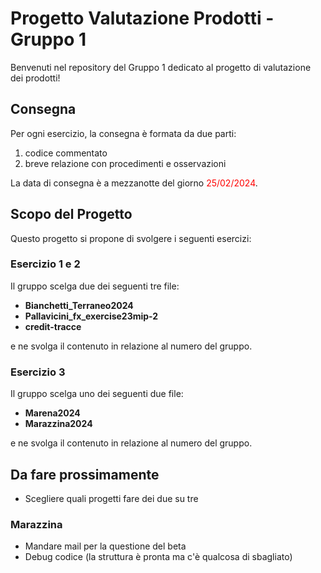# Progetto Valutazione Prodotti - Gruppo 1

Benvenuti nel repository del Gruppo 1 dedicato al progetto di valutazione dei prodotti!

## Consegna

Per ogni esercizio, la consegna è formata da due parti: 
1) codice commentato
2) breve relazione con procedimenti e osservazioni

La data di consegna è a mezzanotte del giorno <span style="color:red;">25/02/2024</span>.

## Scopo del Progetto

Questo progetto si propone di svolgere i seguenti esercizi: 

### Esercizio 1 e 2

Il gruppo scelga due dei seguenti tre file:

- **Bianchetti_Terraneo2024**
- **Pallavicini_fx_exercise23mip-2**
- **credit-tracce** 

e ne svolga il contenuto in relazione al numero del gruppo.

### Esercizio 3

Il gruppo scelga uno dei seguenti due file:
- **Marena2024**
- **Marazzina2024**

e ne svolga il contenuto in relazione al numero del gruppo.


## Da fare prossimamente

- Scegliere quali progetti fare dei due su tre

### Marazzina
- Mandare mail per la questione del beta
- Debug codice (la struttura è pronta ma c'è qualcosa di sbagliato)



